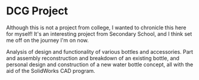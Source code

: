 # DCG Project
Although this is not a project from college, I wanted to chronicle this here for myself! It's an interesting project from Secondary School, and I think set me off on the journey I'm on now.

Analysis of design and functionality of various bottles and accessories. Part and assembly reconstruction and breakdown of an existing bottle,
and personal design and construction of a new water bottle concept, all with the aid of the SolidWorks CAD program.
